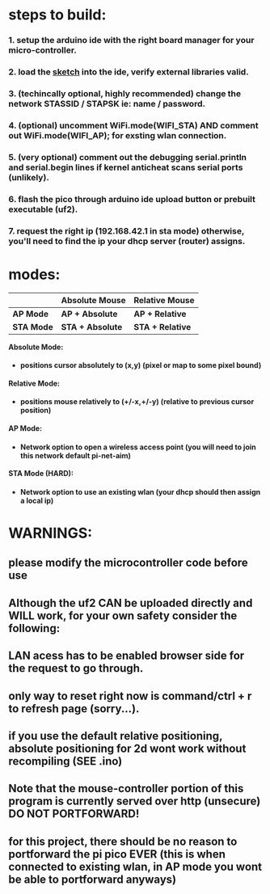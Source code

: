 # steps to build:

### 1. setup the arduino ide with the right board manager for your micro-controller.

### 2. load the [sketch](/microController/controlMouse.ino) into the ide, verify external libraries valid.

### 3. (techincally optional, highly recommended) change the network STASSID / STAPSK ie: name / password.

### 4. (optional) uncomment WiFi.mode(WIFI_STA) AND comment out WiFi.mode(WIFI_AP); for exsting wlan connection.

### 5. (very optional) comment out the debugging serial.println and serial.begin lines if kernel anticheat scans serial ports (unlikely).

### 6. flash the pico through arduino ide upload button or prebuilt executable (uf2).

### 7. request the right ip (192.168.42.1 in sta mode) otherwise, you'll need to find the ip your dhcp server (router) assigns.

# modes:

|              | **Absolute Mouse** | **Relative Mouse** |
| ------------ | ------------------ | ------------------ |
| **AP Mode**  | **AP + Absolute**  | **AP + Relative**  |
| **STA Mode** | **STA + Absolute** | **STA + Relative** |

**Absolute Mode:**
- #### positions cursor absolutely to (x,y) (pixel or map to some pixel bound)

**Relative Mode:**
- #### positions mouse relatively to (+/-x,+/-y) (relative to previous cursor position)

**AP Mode:**
- #### Network option to open a wireless access point (you will need to join this network default pi-net-aim)

**STA Mode (HARD):** 
- #### Network option to use an existing wlan (your dhcp should then assign a local ip)


# WARNINGS:

## please modify the microcontroller code before use

## Although the uf2 CAN be uploaded directly and WILL work, for your own safety consider the following:

## LAN acess has to be enabled browser side for the request to go through.

## only way to reset right now is command/ctrl + r to refresh page (sorry...).

## if you use the default relative positioning, absolute positioning for 2d wont work without recompiling (SEE .ino)

## Note that the mouse-controller portion of this program is currently served over http (unsecure) DO NOT PORTFORWARD!

## for this project, there should be no reason to portforward the pi pico EVER (this is when connected to existing wlan, in AP mode you wont be able to portforward anyways)
